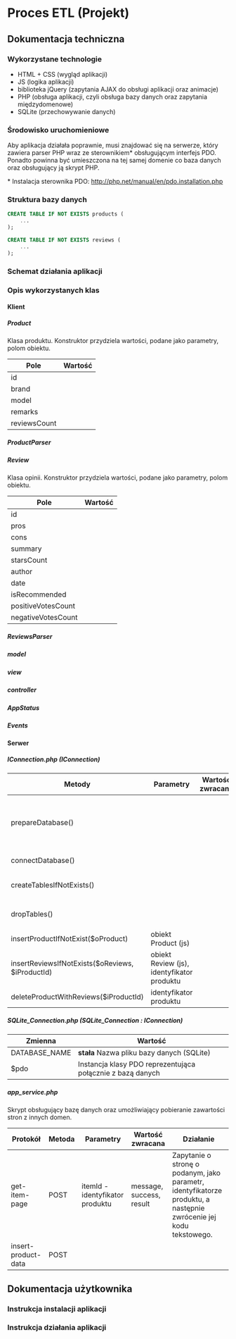 # Proces ETL (Projekt)

## Dokumentacja techniczna

### Wykorzystane technologie

- HTML + CSS (wygląd aplikacji)
- JS (logika aplikacji)
- biblioteka jQuery (zapytania AJAX do obsługi aplikacji oraz animacje)
- PHP (obsługa aplikacji, czyli obsługa bazy danych oraz zapytania międzydomenowe)
- SQLite (przechowywanie danych)

### Środowisko uruchomieniowe

Aby aplikacja działała poprawnie, musi znajdować się na serwerze, który zawiera parser PHP wraz ze sterownikiem\* obsługującym interfejs PDO. Ponadto powinna być umieszczona na tej samej domenie co baza danych oraz obsługujący ją skrypt PHP.

\* Instalacja sterownika PDO: <http://php.net/manual/en/pdo.installation.php>

### Struktura bazy danych

```sql
CREATE TABLE IF NOT EXISTS products (
    ...
);

CREATE TABLE IF NOT EXISTS reviews (
    ...
);
```

### Schemat działania aplikacji

### Opis wykorzystanych klas

#### Klient

##### Product

Klasa produktu. Konstruktor przydziela wartości, podane jako parametry, polom obiektu.

Pole | Wartość
------- | ----
id |
brand |
model |
remarks |
reviewsCount |

##### ProductParser

##### Review

Klasa opinii. Konstruktor przydziela wartości, podane jako parametry, polom obiektu.

Pole | Wartość
------- | ----
id |
pros |
cons |
summary |
starsCount |
author |
date |
isRecommended |
positiveVotesCount |
negativeVotesCount |

##### ReviewsParser

##### model

##### view

##### controller

##### AppStatus

##### _Events_

#### Serwer

##### IConnection.php (IConnection)

Metody | Parametry | Wartość zwracana | Działanie
------ | --------- | ---------------- | ---------
prepareDatabase() ||| Przygotowanie bazy danych tj. połączenie i ewentualne utworzenie tabel
connectDatabase() ||| Połączenie z bazą danych
createTablesIfNotExists() ||| Utworzenie tabel, jeżeli nie istnieją
dropTables() ||| Usunięcie wszystkich tabel
insertProductIfNotExist($oProduct) | obiekt Product (js) || tmp
insertReviewsIfNotExists($oReviews, $iProductId) | obiekt Review (js), identyfikator produktu || tmp
deleteProductWithReviews($iProductId) | identyfikator produktu || tmp

##### SQLite\_Connection.php (SQLite\_Connection : IConnection)

Zmienna | Wartość
------- | ----
DATABASE_NAME | **stała** Nazwa pliku bazy danych (SQLite)
$pdo | Instancja klasy PDO reprezentująca połącznie z bazą danych

##### app_service.php

Skrypt obsługujący bazę danych oraz umożliwiający pobieranie zawartości stron z innych domen.

Protokół | Metoda | Parametry | Wartość zwracana | Działanie
-------- | ------ | --------- | ---------------- | ---------
get-item-page | POST | itemId - identyfikator produktu | message, success, result | Zapytanie o stronę o podanym, jako parametr, identyfikatorze produktu, a następnie zwrócenie jej kodu tekstowego.
insert-product-data | POST ||||

## Dokumentacja użytkownika

### Instrukcja instalacji aplikacji

### Instrukcja działania aplikacji